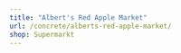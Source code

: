 ```yaml
---
title: "Albert's Red Apple Market"
url: /concrete/alberts-red-apple-market/
shop: Supermarkt
---
```


